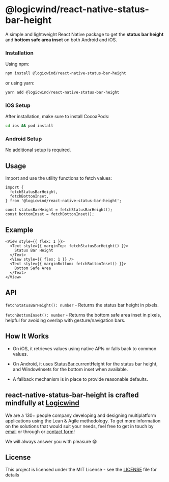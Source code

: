 # @logicwind/react-native-status-bar-height

A simple and lightweight React Native package to get the **status bar height** and **bottom safe area inset** on both Android and iOS.

### Installation

Using npm:

```sh md title="Terminal"
npm install @logicwind/react-native-status-bar-height
```

or using yarn:

```sh md title="Terminal"
yarn add @logicwind/react-native-status-bar-height
```

### iOS Setup

After installation, make sure to install CocoaPods:

```sh md title="Terminal"
cd ios && pod install
```

### Android Setup

No additional setup is required.

## Usage

Import and use the utility functions to fetch values:

```tsx md title="App.tsx"
import {
  fetchStatusBarHeight,
  fetchBottonInset,
} from '@logicwind/react-native-status-bar-height';

const statusBarHeight = fetchStatusBarHeight();
const bottomInset = fetchBottonInset();
```

## Example
```tsx md title="App.tsx"
<View style={{ flex: 1 }}>
  <Text style={{ marginTop: fetchStatusBarHeight() }}>
    Status Bar Height
  </Text>
  <View style={{ flex: 1 }} />
  <Text style={{ marginBottom: fetchBottonInset() }}>
    Bottom Safe Area
  </Text>
</View>
```

## API
`fetchStatusBarHeight(): number` - Returns the status bar height in pixels.

`fetchBottomInset(): number` - Returns the bottom safe area inset in pixels, helpful for avoiding overlap with gesture/navigation bars.

## How It Works

- On iOS, it retrieves values using native APIs or falls back to common values.

- On Android, it uses StatusBar.currentHeight for the status bar height, and WindowInsets for the bottom inset when available.

- A fallback mechanism is in place to provide reasonable defaults.

## react-native-status-bar-height is crafted mindfully at [Logicwind](https://www.logicwind.com?utm_source=github&utm_medium=github.com-logicwind&utm_campaign=react-native-status-bar-height)

We are a 130+ people company developing and designing multiplatform applications using the Lean & Agile methodology. To get more information on the solutions that would suit your needs, feel free to get in touch by [email](mailto:sales@logicwind.com) or through or [contact form](https://www.logicwind.com/book-call?utm_source=github&utm_medium=github.com-logicwind&utm_campaign=react-native-status-bar-height)!

We will always answer you with pleasure 😁

## License

This project is licensed under the MIT License - see the [LICENSE](LICENSE) file for details
